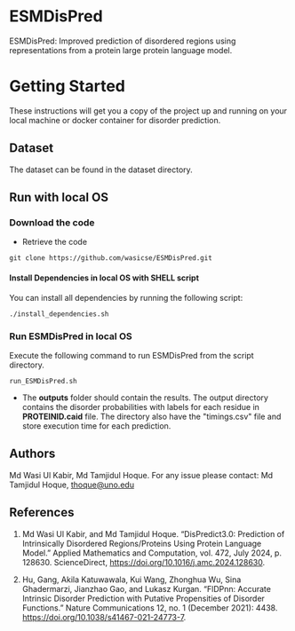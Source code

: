 # ESMDisPred
ESMDisPred: Improved prediction of disordered regions using representations from a protein large protein language model.


# Getting Started
 

These instructions will get you a copy of the project up and running on your local machine or docker container for disorder prediction. 

 ## Dataset
The dataset can be found in the dataset directory. 

## Run with local OS
### Download the code

- Retrieve the code

```
git clone https://github.com/wasicse/ESMDisPred.git

```

#### Install Dependencies in local OS with SHELL script

You can install all dependencies by running the following script:

```
./install_dependencies.sh
```

### Run ESMDisPred in local OS

Execute the following command to run ESMDisPred from the script directory.

```
run_ESMDisPred.sh
```
- The **outputs** folder should contain the results. The output directory contains the disorder probabilities with labels for each residue in **PROTEINID.caid** file. The directory also have the "timings.csv" file and store execution time for each prediction.

## Authors

Md Wasi Ul Kabir, Md Tamjidul Hoque. For any issue please contact: Md Tamjidul Hoque, thoque@uno.edu 

## References

1. Md Wasi Ul Kabir, and Md Tamjidul Hoque. “DisPredict3.0: Prediction of Intrinsically Disordered Regions/Proteins Using Protein Language Model.” Applied Mathematics and Computation, vol. 472, July 2024, p. 128630. ScienceDirect, https://doi.org/10.1016/j.amc.2024.128630.

2. Hu, Gang, Akila Katuwawala, Kui Wang, Zhonghua Wu, Sina Ghadermarzi, Jianzhao Gao, and Lukasz Kurgan. “FlDPnn: Accurate Intrinsic Disorder Prediction with Putative Propensities of Disorder Functions.” Nature Communications 12, no. 1 (December 2021): 4438. https://doi.org/10.1038/s41467-021-24773-7.




